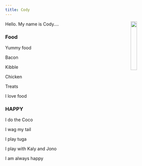 ```yaml
---
title: Cody
---
```




<img id="cody" src="https://raw.githubusercontent.com/dalziel/dalziel.github.io/master/medias/portrait.JPG" width="20%" align="right">


Hello. My name is Cody....

### Food

Yummy food

Bacon

Kibble

Chicken

Treats

I love food



### HAPPY

I do the Coco

I wag my tail

I play tuga

I play with Kaly and Jono

I am always happy
